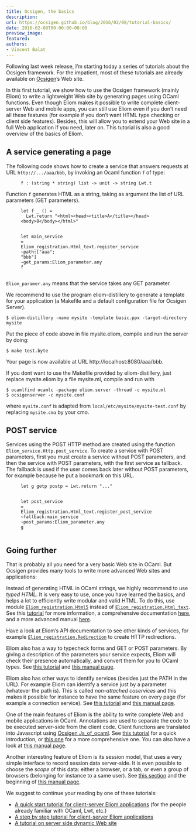 ```yaml
---
title: Ocsigen, the basics
description:
url: https://ocsigen.github.io/blog/2016/02/08/tutorial-basics/
date: 2016-02-08T00:00:00-00:00
preview_image:
featured:
authors:
- Vincent Balat
---
```


<p>Following last week release,
I&rsquo;m starting today a series of tutorials about the Ocsigen framework. For the impatient, most of these tutorials are already available on <a href="http://ocsigen.org/tuto">Ocsigen</a>&rsquo;s Web site.</p>

<p>In this first tutorial, we show how to use the Ocsigen framework (mainly Eliom) to write a lightweight Web site by generating pages using OCaml functions.
Even though Eliom makes it possible to write complete client-server Web and mobile apps,
you can still use Eliom even if you don&rsquo;t need all these features (for example if you don&rsquo;t want HTML type checking or client side features). Besides, this will allow you to extend your Web site in a full Web application if you need, later on. This tutorial is also a good overview of the basics of Eliom.</p>

<h2>A service generating a page</h2>

<p>The following code shows how to create a service that answers requests at URL <code class="language-plaintext highlighter-rouge">http://.../aaa/bbb</code>, by invoking an Ocaml function <code class="language-plaintext highlighter-rouge">f</code> of type:</p>

<figure class="highlight"><pre><code class="language-ocaml" data-lang="ocaml"><span class="n">f</span> <span class="o">:</span> <span class="p">(</span><span class="kt">string</span> <span class="o">*</span> <span class="kt">string</span><span class="p">)</span> <span class="kt">list</span> <span class="o">-&gt;</span> <span class="kt">unit</span> <span class="o">-&gt;</span> <span class="kt">string</span> <span class="nn">Lwt</span><span class="p">.</span><span class="n">t</span></code></pre></figure>

<p>Function <code class="language-plaintext highlighter-rouge">f</code> generates HTML as a string, taking as argument the list of URL parameters (GET parameters).</p>

<figure class="highlight"><pre><code class="language-ocaml" data-lang="ocaml"><span class="k">let</span> <span class="n">f</span> <span class="n">_</span> <span class="bp">()</span> <span class="o">=</span>
  <span class="nn">Lwt</span><span class="p">.</span><span class="n">return</span> <span class="s2">&quot;&lt;html&gt;&lt;head&gt;&lt;title&gt;A&lt;/title&gt;&lt;/head&gt;&lt;body&gt;B&lt;/body&gt;&lt;/html&gt;&quot;</span>

<span class="k">let</span> <span class="n">main_service</span> <span class="o">=</span>
  <span class="nn">Eliom_registration</span><span class="p">.</span><span class="nn">Html_text</span><span class="p">.</span><span class="n">register_service</span>
    <span class="o">~</span><span class="n">path</span><span class="o">:</span><span class="p">[</span><span class="s2">&quot;aaa&quot;</span><span class="p">;</span> <span class="s2">&quot;bbb&quot;</span><span class="p">]</span>
    <span class="o">~</span><span class="n">get_params</span><span class="o">:</span><span class="nn">Eliom_parameter</span><span class="p">.</span><span class="n">any</span>
    <span class="n">f</span></code></pre></figure>

<p><code class="language-plaintext highlighter-rouge">Eliom_paramer.any</code> means that the service takes any GET parameter.</p>

<p>We recommend to use the program eliom-distillery to generate a template for your application (a Makefile and a default configuration file for Ocsigen Server).</p>

<div class="language-plaintext highlighter-rouge"><div class="highlight"><pre class="highlight"><code>$ eliom-distillery -name mysite -template basic.ppx -target-directory mysite
</code></pre></div></div>
<p>Put the piece of code above in file mysite.eliom, compile and run the server by doing:</p>

<div class="language-plaintext highlighter-rouge"><div class="highlight"><pre class="highlight"><code>$ make test.byte
</code></pre></div></div>
<p>Your page is now available at URL http://localhost:8080/aaa/bbb.</p>

<p>If you dont want to use the Makefile provided by eliom-distillery, just replace mysite.eliom by a file mysite.ml, compile and run with</p>

<div class="language-plaintext highlighter-rouge"><div class="highlight"><pre class="highlight"><code>$ ocamlfind ocamlc -package eliom.server -thread -c mysite.ml
$ ocsigenserver -c mysite.conf
</code></pre></div></div>
<p>where <code class="language-plaintext highlighter-rouge">mysite.conf</code> is adapted from <code class="language-plaintext highlighter-rouge">local/etc/mysite/mysite-test.conf</code> by replacing <code class="language-plaintext highlighter-rouge">mysite.cma</code> by your cmo.</p>

<h2>POST service</h2>

<p>Services using the POST HTTP method are created using the function <code class="language-plaintext highlighter-rouge">Eliom_service.&#8203;Http.&#8203;post_service</code>. To create a service with POST parameters, first you must create a service without POST parameters, and then the service with POST parameters, with the first service as fallback. The fallback is used if the user comes back later without POST parameters, for example because he put a bookmark on this URL.</p>

<figure class="highlight"><pre><code class="language-ocaml" data-lang="ocaml"><span class="k">let</span> <span class="n">g</span> <span class="n">getp</span> <span class="n">postp</span> <span class="o">=</span> <span class="nn">Lwt</span><span class="p">.</span><span class="n">return</span> <span class="s2">&quot;...&quot;</span>

<span class="k">let</span> <span class="n">post_service</span> <span class="o">=</span>
  <span class="nn">Eliom_registration</span><span class="p">.</span><span class="nn">Html_text</span><span class="p">.</span><span class="n">register_post_service</span>
    <span class="o">~</span><span class="n">fallback</span><span class="o">:</span><span class="n">main_service</span>
    <span class="o">~</span><span class="n">post_params</span><span class="o">:</span><span class="nn">Eliom_parameter</span><span class="p">.</span><span class="n">any</span>
    <span class="n">g</span></code></pre></figure>

<h2>Going further</h2>

<p>That is probably all you need for a very basic Web site in OCaml.
But Ocsigen provides many tools to write more advanced Web sites
and applications:</p>

<p>Instead of generating HTML in OCaml strings, we highly recommend to use
<em>typed HTML</em>. It is very easy to use, once you have learned the basics,
and helps a lot to efficiently write modular and valid HTML.
To do this, use module
<a href="http://ocsigen.org/eliom/api/server/Eliom_registration.Html5"><code class="language-plaintext highlighter-rouge">Eliom_registration.Html5</code></a>
instead of
<a href="http://ocsigen.org/eliom/api/server/Eliom_registration.Html_text"><code class="language-plaintext highlighter-rouge">Eliom_registration.Html_text</code></a>.
See this
<a href="http://ocsigen.org/tuto/manual/application#tyxml">tutorial</a>
for more information, a comprehensive documentation
<a href="http://ocsigen.org/tyxml/manual/">here</a>,
and a more advanced manual
<a href="http://ocsigen.org/eliom/manual/clientserver-html">here</a>.</p>

<p>Have a look at Eliom&rsquo;s API documentation to see other kinds of services,
for example <a href="http://ocsigen.org/eliom/api/server/Eliom_registration.Redirection"><code class="language-plaintext highlighter-rouge">Eliom_registration.Redirection</code></a>
to create HTTP redirections.</p>

<p>Eliom also has a way to typecheck forms and GET or POST parameters.
By giving a description of the parameters your service expects,
Eliom will check their presence automatically, and convert them
for you to OCaml types.
See
<a href="http://ocsigen.org/tuto/manual/interaction">this tutorial</a>
and <a href="http://ocsigen.org/eliom/manual/server-params">this manual page</a>.</p>

<p>Eliom also has other ways to identify services (besides just the PATH
in the URL). For example Eliom can identify a service just by a parameter
(whatever the path is). This is called <em>non-attached coservices</em> and
this makes it possible for instance to have the same feature on every page
(for example a connection service).
See
<a href="http://ocsigen.org/tuto/manual/interaction">this tutorial</a>
and <a href="http://ocsigen.org/eliom/manual/server-services">this manual page</a>.</p>

<p>One of the main features of Eliom is the ability to write complete
Web and mobile applications in OCaml. Annotations are used to
separate the code to be executed server-side from the client code.
Client functions are translated into Javascript using
<a href="http://ocsigen.org/js_of_ocaml/">Ocsigen Js_of_ocaml</a>.
See
<a href="http://ocsigen.org/tuto/manual/tutowidgets">this tutorial</a> for
a quick introduction,
or <a href="http://ocsigen.org/tuto/manual/application">this one</a> for a
more comprehensive one.
You can also have a look at
<a href="http://ocsigen.org/eliom/manual/clientserver-applications">this manual page</a>.</p>

<p>Another interesting feature of Eliom is its session model, that uses a
very simple interface to record session data server-side.
It is even possible to choose
the <em>scope</em> of this data: either a browser, or a tab, or even a group
of browsers (belonging for instance to a same user).
See
<a href="http://ocsigen.org/tuto/manual/interaction#eref">this section</a>
and the beginning of
<a href="http://ocsigen.org/eliom/manual/server-state">this manual page</a>.</p>

<p>We suggest to continue your reading by one of these tutorials:</p>

<ul>
  <li><a href="http://ocsigen.org/tuto/manual/tutowidgets">A quick start tutorial for client-server Eliom applications</a> (for the people already familiar with OCaml, Lwt, etc.)</li>
  <li><a href="http://ocsigen.org/tuto/manual/application">A step by step tutorial for client-server Eliom applications</a></li>
  <li><a href="http://ocsigen.org/tuto/manual/interaction">A tutorial on server side dynamic Web site</a></li>
</ul>


